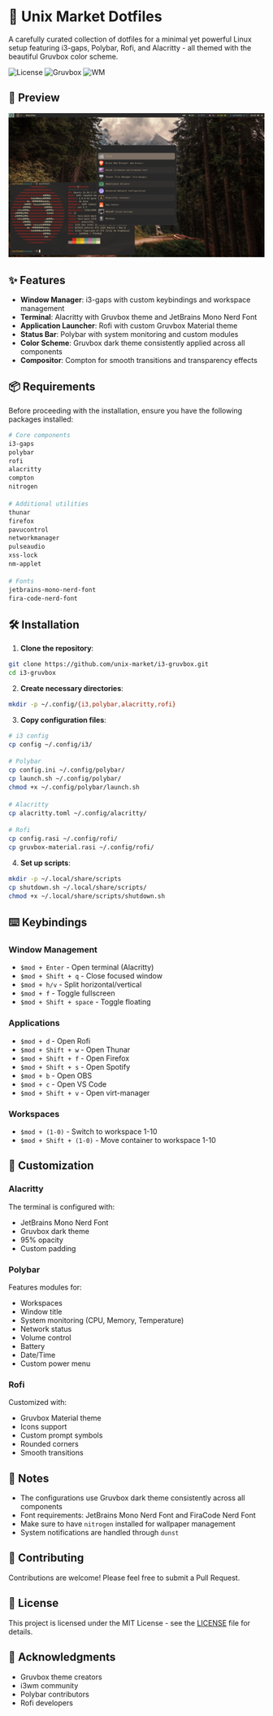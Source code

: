 # 🚀 Unix Market Dotfiles

A carefully curated collection of dotfiles for a minimal yet powerful Linux setup featuring i3-gaps, Polybar, Rofi, and Alacritty - all themed with the beautiful Gruvbox color scheme.

![License](https://img.shields.io/badge/license-MIT-blue.svg)
![Gruvbox](https://img.shields.io/badge/theme-Gruvbox-brown)
![WM](https://img.shields.io/badge/WM-i3gaps-purple)

## 🎨 Preview

![screeenshot](assets/screenshot.png)

## ✨ Features

- **Window Manager**: i3-gaps with custom keybindings and workspace management
- **Terminal**: Alacritty with Gruvbox theme and JetBrains Mono Nerd Font
- **Application Launcher**: Rofi with custom Gruvbox Material theme
- **Status Bar**: Polybar with system monitoring and custom modules
- **Color Scheme**: Gruvbox dark theme consistently applied across all components
- **Compositor**: Compton for smooth transitions and transparency effects

## 📦 Requirements

Before proceeding with the installation, ensure you have the following packages installed:

```bash
# Core components
i3-gaps
polybar
rofi
alacritty
compton
nitrogen

# Additional utilities
thunar
firefox
pavucontrol
networkmanager
pulseaudio
xss-lock
nm-applet

# Fonts
jetbrains-mono-nerd-font
fira-code-nerd-font
```

## 🛠️ Installation

1. **Clone the repository**:
```bash
git clone https://github.com/unix-market/i3-gruvbox.git
cd i3-gruvbox
```

2. **Create necessary directories**:
```bash
mkdir -p ~/.config/{i3,polybar,alacritty,rofi}
```

3. **Copy configuration files**:
```bash
# i3 config
cp config ~/.config/i3/

# Polybar
cp config.ini ~/.config/polybar/
cp launch.sh ~/.config/polybar/
chmod +x ~/.config/polybar/launch.sh

# Alacritty
cp alacritty.toml ~/.config/alacritty/

# Rofi
cp config.rasi ~/.config/rofi/
cp gruvbox-material.rasi ~/.config/rofi/
```

4. **Set up scripts**:
```bash
mkdir -p ~/.local/share/scripts
cp shutdown.sh ~/.local/share/scripts/
chmod +x ~/.local/share/scripts/shutdown.sh
```

## ⌨️ Keybindings

### Window Management
- `$mod + Enter` - Open terminal (Alacritty)
- `$mod + Shift + q` - Close focused window
- `$mod + h/v` - Split horizontal/vertical
- `$mod + f` - Toggle fullscreen
- `$mod + Shift + space` - Toggle floating

### Applications
- `$mod + d` - Open Rofi
- `$mod + Shift + w` - Open Thunar
- `$mod + Shift + f` - Open Firefox
- `$mod + Shift + s` - Open Spotify
- `$mod + b` - Open OBS
- `$mod + c` - Open VS Code
- `$mod + Shift + v` - Open virt-manager

### Workspaces
- `$mod + (1-0)` - Switch to workspace 1-10
- `$mod + Shift + (1-0)` - Move container to workspace 1-10

## 🎨 Customization

### Alacritty
The terminal is configured with:
- JetBrains Mono Nerd Font
- Gruvbox dark theme
- 95% opacity
- Custom padding

### Polybar
Features modules for:
- Workspaces
- Window title
- System monitoring (CPU, Memory, Temperature)
- Network status
- Volume control
- Battery
- Date/Time
- Custom power menu

### Rofi
Customized with:
- Gruvbox Material theme
- Icons support
- Custom prompt symbols
- Rounded corners
- Smooth transitions

## 📝 Notes

- The configurations use Gruvbox dark theme consistently across all components
- Font requirements: JetBrains Mono Nerd Font and FiraCode Nerd Font
- Make sure to have `nitrogen` installed for wallpaper management
- System notifications are handled through `dunst`

## 🤝 Contributing

Contributions are welcome! Please feel free to submit a Pull Request.

## 📄 License

This project is licensed under the MIT License - see the [LICENSE](LICENSE) file for details.

## 🙏 Acknowledgments

- Gruvbox theme creators
- i3wm community
- Polybar contributors
- Rofi developers
